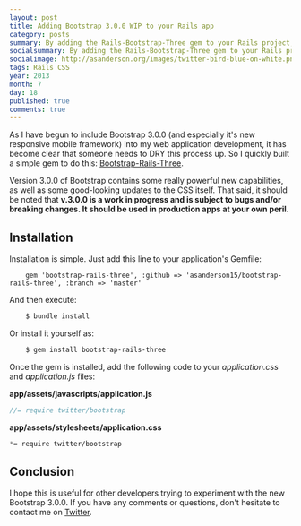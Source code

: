 ```yaml
---
layout: post
title: Adding Bootstrap 3.0.0 WIP to your Rails app
category: posts
summary: By adding the Rails-Bootstrap-Three gem to your Rails project, you can quickly include Bootstrap 3.0.0 WIP to your web application.
socialsummary: By adding the Rails-Bootstrap-Three gem to your Rails project, you can quickly include Bootstrap 3.0.0 WIP to your web application.
socialimage: http://asanderson.org/images/twitter-bird-blue-on-white.png
tags: Rails CSS
year: 2013
month: 7
day: 18
published: true
comments: true
---
```


As I have begun to include Bootstrap 3.0.0 (and especially it's new responsive mobile framework) into my web application development, it has become clear that someone needs to DRY this process up.  So I quickly built a simple gem to do this: [Bootstrap-Rails-Three](http://github.com/asanderson15/bootstrap-rails-three/).  

Version 3.0.0 of Bootstrap contains some really powerful new capabilities, as well as some good-looking updates to the CSS itself.  That said, it should be noted that **v.3.0.0 is a work in progress and is subject to bugs and/or breaking changes.  It should be used in production apps at your own peril.**

## Installation

Installation is simple.  Just add this line to your application's Gemfile:

```rails
    gem 'bootstrap-rails-three', :github => 'asanderson15/bootstrap-rails-three', :branch => 'master'
```

And then execute:

```bash
    $ bundle install
```

Or install it yourself as:

```bash
    $ gem install bootstrap-rails-three
```

Once the gem is installed, add the following code to your *application.css* and *application.js* files:

**app/assets/javascripts/application.js**

```javascript
//= require twitter/bootstrap
```

**app/assets/stylesheets/application.css**

```css
*= require twitter/bootstrap
```

## Conclusion

I hope this is useful for other developers trying to experiment with the new Bootstrap 3.0.0.  If you have any comments or questions, don't hesitate to contact me on [Twitter](http://twitter.com/asandersn/).


